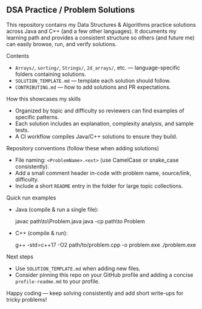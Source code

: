 ## DSA Practice / Problem Solutions

This repository contains my Data Structures & Algorithms practice solutions across Java and C++ (and a few other languages). It documents my learning path and provides a consistent structure so others (and future me) can easily browse, run, and verify solutions.

Contents

- `Arrays/`, `sorting/`, `Strings/`, `2d_arrays/`, etc. — language-specific folders containing solutions.
- `SOLUTION_TEMPLATE.md` — template each solution should follow.
- `CONTRIBUTING.md` — how to add solutions and PR expectations.

How this showcases my skills

- Organized by topic and difficulty so reviewers can find examples of specific patterns.
- Each solution includes an explanation, complexity analysis, and sample tests.
- A CI workflow compiles Java/C++ solutions to ensure they build.

Repository conventions (follow these when adding solutions)

- File naming: `<ProblemName>.<ext>` (use CamelCase or snake_case consistently).
- Add a small comment header in-code with problem name, source/link, difficulty.
- Include a short `README` entry in the folder for large topic collections.

Quick run examples

- Java (compile & run a single file):

  javac path\to\Problem.java
  java -cp path\to Problem

- C++ (compile & run):

  g++ -std=c++17 -O2 path/to/problem.cpp -o problem.exe
  ./problem.exe

Next steps

- Use `SOLUTION_TEMPLATE.md` when adding new files.
- Consider pinning this repo on your GitHub profile and adding a concise `profile-readme.md` to your profile.

Happy coding — keep solving consistently and add short write-ups for tricky problems!
